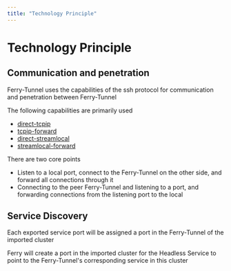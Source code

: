 ```yaml
---
title: "Technology Principle"
---
```


# Technology Principle

## Communication and penetration

Ferry-Tunnel uses the capabilities of the ssh protocol for communication and penetration between Ferry-Tunnel

The following capabilities are primarily used
- [direct-tcpip][tcpip]
- [tcpip-forward][tcpip]
- [direct-streamlocal][streamlocal]
- [streamlocal-forward][streamlocal]

[streamlocal]: https://github.com/openssh/openssh-portable/blob/master/PROTOCOL
[tcpip]: https://datatracker.ietf.org/doc/html/rfc4254

There are two core points
- Listen to a local port, connect to the Ferry-Tunnel on the other side, and forward all connections through it
- Connecting to the peer Ferry-Tunnel and listening to a port, and forwarding connections from the listening port to the local

## Service Discovery

Each exported service port will be assigned a port in the Ferry-Tunnel of the imported cluster

Ferry will create a port in the imported cluster for the Headless Service to point to the Ferry-Tunnel's corresponding service in this cluster
